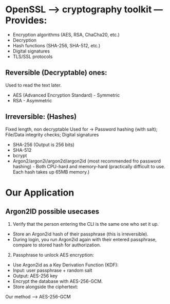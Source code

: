 # OpenSSL --> cryptography toolkit — Provides:
* Encryption algorithms (AES, RSA, ChaCha20, etc.)
* Decryption
* Hash functions (SHA-256, SHA-512, etc.)
* Digital signatures
* TLS/SSL protocols

## Reversible (Decryptable) ones:
Used to read the text later.
* AES (Advanced Encryption Standard) - Symmetric
* RSA - Asymmetric

## Irreversible: (Hashes)
Fixed length, non decryptable
Used for -> Password hashing (with salt); File/Data integrity checks; Digital signatures
* SHA-256 (Output is 256 bits)
* SHA-512
* bcrypt
* Argon2/argon2i/argon2d/argon2id (most recommended fro password hashing) - Both CPU-hard and memory-hard (practically difficult to use. Each hash takes up 65MB memory.)

# Our Application
## Argon2ID possible usecases
1. Verify that the person entering the CLI is the same one who set it up.
  * Store an Argon2id hash of their passphrase (this is irreversible).
  * During login, you run Argon2id again with their entered passphrase, compare to stored hash for authorization.
2. Passphrase to unlock AES encryption:
  * Use Argon2id as a Key Derivation Function (KDF):
  * Input: user passphrase + random salt
  * Output: AES-256 key
  * Encrypt the database with AES-256-GCM.
  * Store alongside the ciphertext:

Our method --> AES-256-GCM